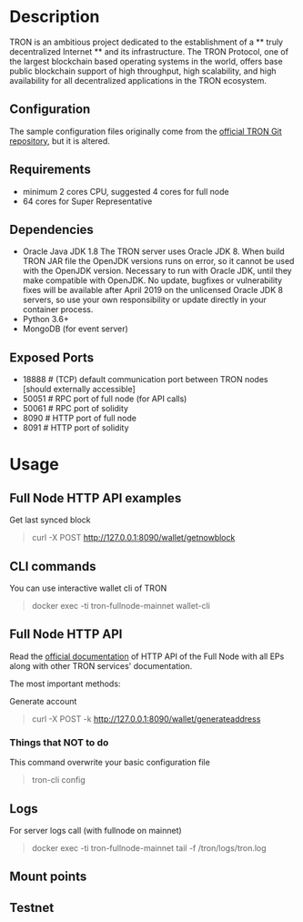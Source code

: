 # Description
TRON is an ambitious project dedicated to the establishment of a ** truly decentralized Internet ** and its infrastructure. The TRON Protocol, one of the largest blockchain based operating systems in the world, offers base public blockchain support of high throughput, high scalability, and high availability for all decentralized applications in the TRON ecosystem.

## Configuration
The sample configuration  files originally come from the [official TRON Git repository](https://github.com/tronprotocol/tron-deployment), but it is altered.

## Requirements
- minimum 2 cores CPU, suggested 4 cores for full node
- 64 cores for Super Representative

## Dependencies
- Oracle Java JDK 1.8
The TRON server uses Oracle JDK 8. When build TRON JAR file the OpenJDK versions runs on error, so it cannot be used with the OpenJDK version.
Necessary to run with Oracle JDK, until they make compatible with OpenJDK.
No update, bugfixes or vulnerability fixes will be available after April 2019 on the unlicensed Oracle JDK 8 servers, so use your own responsibility or update directly in your container process.
- Python 3.6+
- MongoDB (for event server)

## Exposed Ports
- 18888 # (TCP) default communication port between TRON nodes [should externally accessible]
- 50051 # RPC port of full node (for API calls)
- 50061 # RPC port of solidity
- 8090  # HTTP port of full node
- 8091  # HTTP port of solidity

# Usage

## Full Node HTTP API examples

Get last synced block
> curl -X POST  http://127.0.0.1:8090/wallet/getnowblock

## CLI commands

You can use interactive wallet cli of TRON
> docker exec -ti tron-fullnode-mainnet wallet-cli

## Full Node HTTP API

Read the [official documentation](https://developers.tron.network/reference#wallets-accounts) of HTTP API of the Full Node with all EPs along with other TRON services' documentation.

The most important methods:

Generate account
> curl -X POST -k http://127.0.0.1:8090/wallet/generateaddress

### Things that NOT to do

This command overwrite your basic configuration file
> tron-cli config

## Logs
For server logs call (with fullnode on mainnet)
> docker exec -ti tron-fullnode-mainnet tail -f /tron/logs/tron.log

## Mount points

## Testnet
